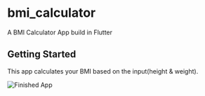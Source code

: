 # bmi_calculator

A BMI Calculator App build in Flutter

## Getting Started

This app calculates your BMI based on the input(height & weight).


![Finished App](https://imgflip.com/gif/51n3l0)


